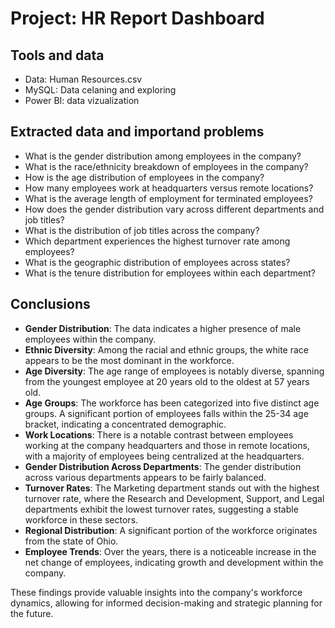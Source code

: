 # Project: HR Report Dashboard

## Tools and data

- Data: Human Resources.csv
- MySQL: Data celaning and exploring 
- Power BI: data vizualization

## Extracted data and importand problems

- What is the gender distribution among employees in the company?
- What is the race/ethnicity breakdown of employees in the company?
- How is the age distribution of employees in the company?
- How many employees work at headquarters versus remote locations?
- What is the average length of employment for terminated employees?
- How does the gender distribution vary across different departments and job titles?
- What is the distribution of job titles across the company?
- Which department experiences the highest turnover rate among employees?
- What is the geographic distribution of employees across states?
- What is the tenure distribution for employees within each department?

## Conclusions

- **Gender Distribution**: The data indicates a higher presence of male employees within the company.
- **Ethnic Diversity**: Among the racial and ethnic groups, the white race appears to be the most dominant in the workforce.
- **Age Diversity**: The age range of employees is notably diverse, spanning from the youngest employee at 20 years old to the oldest at 57 years old.
- **Age Groups**: The workforce has been categorized into five distinct age groups. A significant portion of employees falls within the 25-34 age bracket, indicating a concentrated demographic.
- **Work Locations**: There is a notable contrast between employees working at the company headquarters and those in remote locations, with a majority of employees being centralized at the headquarters.
- **Gender Distribution Across Departments**: The gender distribution across various departments appears to be fairly balanced.
- **Turnover Rates**: The Marketing department stands out with the highest turnover rate, where the Research and Development, Support, and Legal departments exhibit the lowest turnover rates, suggesting a stable workforce in these sectors.
- **Regional Distribution**: A significant portion of the workforce originates from the state of Ohio.
- **Employee Trends**: Over the years, there is a noticeable increase in the net change of employees, indicating growth and development within the company.

These findings provide valuable insights into the company's workforce dynamics, allowing for informed decision-making and strategic planning for the future.

